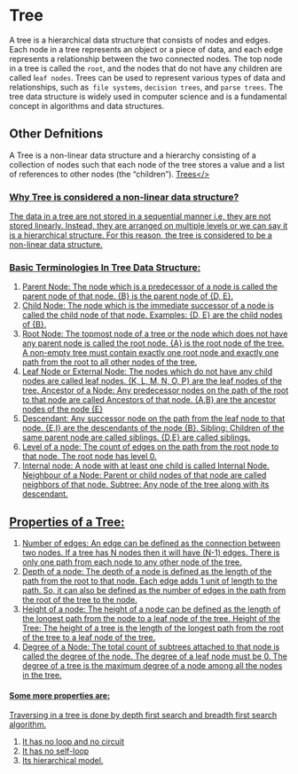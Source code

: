 # Tree

A tree is a hierarchical data structure that consists of nodes and edges. Each node in a tree represents an object or a piece of data, and each edge represents a relationship between the two connected nodes. The top node in a tree is called the `root`, and the nodes that do not have any children are called l`eaf nodes`. Trees can be used to represent various types of data and relationships, such as` file systems`, `decision trees`, and `parse trees`. The tree data structure is widely used in computer science and is a fundamental concept in algorithms and data structures.
## Other Defnitions
A Tree is a non-linear data structure and a hierarchy consisting of a collection of nodes such that each node of the tree stores a value and a list of references to other nodes (the “children”).
<a href="https://www.geeksforgeeks.org/introduction-to-tree-data-structure-and-algorithm-tutorials/" >Trees</>

### Why Tree is considered a non-linear data structure?
The data in a tree are not stored in a sequential manner i.e, they are not stored linearly. Instead, they are arranged on multiple levels or we can say it is a hierarchical structure. For this reason, the tree is considered to be a non-linear data structure.

### Basic Terminologies In Tree Data Structure:
1. Parent Node: The node which is a predecessor of a node is called the parent node of that node. {B} is the parent node of {D, E}.
2. Child Node: The node which is the immediate successor of a node is called the child node of that node. Examples: {D, E} are the child nodes of {B}.
3. Root Node: The topmost node of a tree or the node which does not have any parent node is called the root node. {A} is the root node of the tree. A non-empty tree must contain exactly one root node and exactly one path from the root to all other nodes of the tree.
4. Leaf Node or External Node: The nodes which do not have any child nodes are called leaf nodes. {K, L, M, N, O, P} are the leaf nodes of the tree.
Ancestor of a Node: Any predecessor nodes on the path of the root to that node are called Ancestors of that node. {A,B} are the ancestor nodes of the node {E}
5. Descendant: Any successor node on the path from the leaf node to that node. {E,I} are the descendants of the node {B}.
Sibling: Children of the same parent node are called siblings. {D,E} are called siblings.
6. Level of a node: The count of edges on the path from the root node to that node. The root node has level 0.
7. Internal node: A node with at least one child is called Internal Node.
Neighbour of a Node: Parent or child nodes of that node are called neighbors of that node.
Subtree: Any node of the tree along with its descendant.
## Properties of a Tree:
1. Number of edges: An edge can be defined as the connection between two nodes. If a tree has N nodes then it will have (N-1) edges. There is only one path from each node to any other node of the tree.
2. Depth of a node: The depth of a node is defined as the length of the path from the root to that node. Each edge adds 1 unit of length to the path. So, it can also be defined as the number of edges in the path from the root of the tree to the node.
3. Height of a node: The height of a node can be defined as the length of the longest path from the node to a leaf node of the tree.
Height of the Tree: The height of a tree is the length of the longest path from the root of the tree to a leaf node of the tree.
4. Degree of a Node: The total count of subtrees attached to that node is called the degree of the node. The degree of a leaf node must be 0. The degree of a tree is the maximum degree of a node among all the nodes in the tree.
#### Some more properties are:

Traversing in a tree is done by depth first search and breadth first search algorithm.
1. It has no loop and no circuit
2. It has no self-loop 
3. Its hierarchical model.